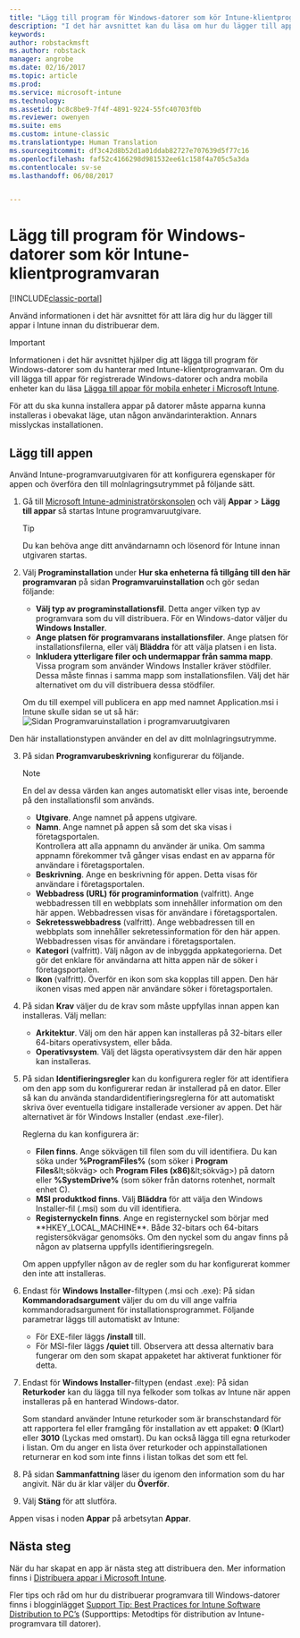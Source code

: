 ```yaml
---
title: "Lägg till program för Windows-datorer som kör Intune-klientprogramvaran"
description: "I det här avsnittet kan du läsa om hur du lägger till appar för Windows-datorer i Intune innan du distribuerar dem."
keywords: 
author: robstackmsft
ms.author: robstack
manager: angrobe
ms.date: 02/16/2017
ms.topic: article
ms.prod: 
ms.service: microsoft-intune
ms.technology: 
ms.assetid: bc8c8be9-7f4f-4891-9224-55fc40703f0b
ms.reviewer: owenyen
ms.suite: ems
ms.custom: intune-classic
ms.translationtype: Human Translation
ms.sourcegitcommit: df3c42d8b52d1a01ddab82727e707639d5f77c16
ms.openlocfilehash: faf52c4166298d981532ee61c158f4a705c5a3da
ms.contentlocale: sv-se
ms.lasthandoff: 06/08/2017


---
```


# <a name="add-apps-for-windows-pcs-that-run-the-intune-software-client"></a>Lägg till program för Windows-datorer som kör Intune-klientprogramvaran

[!INCLUDE[classic-portal](../includes/classic-portal.md)]

Använd informationen i det här avsnittet för att lära dig hur du lägger till appar i Intune innan du distribuerar dem.

> [!IMPORTANT]
> Informationen i det här avsnittet hjälper dig att lägga till program för Windows-datorer som du hanterar med Intune-klientprogramvaran. Om du vill lägga till appar för registrerade Windows-datorer och andra mobila enheter kan du läsa [Lägga till appar för mobila enheter i Microsoft Intune](add-apps-for-mobile-devices-in-microsoft-intune.md).

För att du ska kunna installera appar på datorer måste apparna kunna installeras i obevakat läge, utan någon användarinteraktion. Annars misslyckas installationen.


## <a name="add-the-app"></a>Lägg till appen
Använd Intune-programvaruutgivaren för att konfigurera egenskaper för appen och överföra den till molnlagringsutrymmet på följande sätt.

1.  Gå till [Microsoft Intune-administratörskonsolen](https://manage.microsoft.com) och välj **Appar** &gt; **Lägg till appar** så startas Intune programvaruutgivare.

    > [!TIP]
    > Du kan behöva ange ditt användarnamn och lösenord för Intune innan utgivaren startas.

2.  Välj **Programinstallation** under **Hur ska enheterna få tillgång till den här programvaran** på sidan **Programvaruinstallation** och gör sedan följande:

    - **Välj typ av programinstallationsfil**. Detta anger vilken typ av programvara som du vill distribuera. För en Windows-dator väljer du **Windows Installer**.
    - **Ange platsen för programvarans installationsfiler**. Ange platsen för installationsfilerna, eller välj **Bläddra** för att välja platsen i en lista.
    - **Inkludera ytterligare filer och undermappar från samma mapp**. Vissa program som använder Windows Installer kräver stödfiler. Dessa måste finnas i samma mapp som installationsfilen. Välj det här alternativet om du vill distribuera dessa stödfiler.

    Om du till exempel vill publicera en app med namnet Application.msi i Intune skulle sidan se ut så här: ![Sidan Programvaruinstallation i programvaruutgivaren](./media/publisher-for-pc.png)

   Den här installationstypen använder en del av ditt molnlagringsutrymme.

3.  På sidan **Programvarubeskrivning** konfigurerar du följande.

    > [!NOTE]
    > En del av dessa värden kan anges automatiskt eller visas inte, beroende på den installationsfil som används.

    - **Utgivare**. Ange namnet på appens utgivare.
    - **Namn**. Ange namnet på appen så som det ska visas i företagsportalen.<br />Kontrollera att alla appnamn du använder är unika. Om samma appnamn förekommer två gånger visas endast en av apparna för användare i företagsportalen.
    - **Beskrivning**. Ange en beskrivning för appen. Detta visas för användare i företagsportalen.
    - **Webbadress (URL) för programinformation** (valfritt). Ange webbadressen till en webbplats som innehåller information om den här appen. Webbadressen visas för användare i företagsportalen.
    - **Sekretesswebbadress** (valfritt). Ange webbadressen till en webbplats som innehåller sekretessinformation för den här appen. Webbadressen visas för användare i företagsportalen.
    - **Kategori** (valfritt). Välj någon av de inbyggda appkategorierna. Det gör det enklare för användarna att hitta appen när de söker i företagsportalen.
    - **Ikon** (valfritt). Överför en ikon som ska kopplas till appen. Den här ikonen visas med appen när användare söker i företagsportalen.

4.  På sidan **Krav** väljer du de krav som måste uppfyllas innan appen kan installeras. Välj mellan:

    - **Arkitektur**. Välj om den här appen kan installeras på 32-bitars eller 64-bitars operativsystem, eller båda.
    - **Operativsystem**. Välj det lägsta operativsystem där den här appen kan installeras.

5.  På sidan **Identifieringsregler** kan du konfigurera regler för att identifiera om den app som du konfigurerar redan är installerad på en dator. Eller så kan du använda standardidentifieringsreglerna för att automatiskt skriva över eventuella tidigare installerade versioner av appen. Det här alternativet är för Windows Installer (endast .exe-filer).

    Reglerna du kan konfigurera är:
    - **Filen finns**. Ange sökvägen till filen som du vill identifiera. Du kan söka under **%ProgramFiles%** (som söker i **Program Files**\&lt;sökväg&gt; och **Program Files (x86)**\&lt;sökväg&gt;) på datorn eller **%SystemDrive%** (som söker från datorns rotenhet, normalt enhet C).
    - **MSI produktkod finns**. Välj **Bläddra** för att välja den Windows Installer-fil (.msi) som du vill identifiera.
    - **Registernyckeln finns**. Ange en registernyckel som börjar med **HKEY_LOCAL_MACHINE\**. Både 32-bitars och 64-bitars registersökvägar genomsöks. Om den nyckel som du angav finns på någon av platserna uppfylls identifieringsregeln.

    Om appen uppfyller någon av de regler som du har konfigurerat kommer den inte att installeras.

6.  Endast för **Windows Installer**-filtypen (.msi och .exe): På sidan **Kommandoradsargument** väljer du om du vill ange valfria kommandoradsargument för installationsprogrammet.
    Följande parametrar läggs till automatiskt av Intune:
    - För EXE-filer läggs **/install** till.
    - För MSI-filer läggs **/quiet** till.
    Observera att dessa alternativ bara fungerar om den som skapat appaketet har aktiverat funktioner för detta.

7.  Endast för **Windows Installer**-filtypen (endast .exe): På sidan **Returkoder** kan du lägga till nya felkoder som tolkas av Intune när appen installeras på en hanterad Windows-dator.

    Som standard använder Intune returkoder som är branschstandard för att rapportera fel eller framgång för installation av ett appaket: **0** (Klart) eller **3010** (Lyckas med omstart). Du kan också lägga till egna returkoder i listan. Om du anger en lista över returkoder och appinstallationen returnerar en kod som inte finns i listan tolkas det som ett fel.

8.  På sidan **Sammanfattning** läser du igenom den information som du har angivit. När du är klar väljer du **Överför**.

9. Välj **Stäng** för att slutföra.

Appen visas i noden **Appar** på arbetsytan **Appar**.

## <a name="next-steps"></a>Nästa steg

När du har skapat en app är nästa steg att distribuera den. Mer information finns i [Distribuera appar i Microsoft Intune](deploy-apps.md).

Fler tips och råd om hur du distribuerar programvara till Windows-datorer finns i blogginlägget [Support Tip: Best Practices for Intune Software Distribution to PC’s](https://blogs.technet.microsoft.com/intunesupport/2016/06/13/support-tip-best-practices-for-intune-software-distribution-to-pcs/) (Supporttips: Metodtips för distribution av Intune-programvara till datorer).

